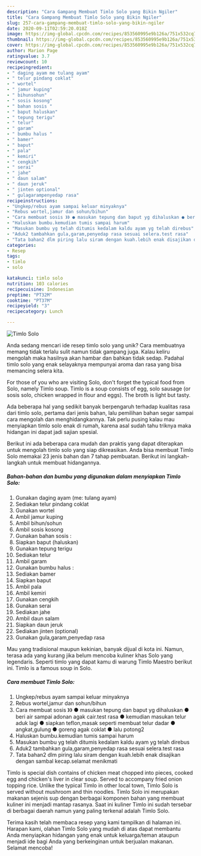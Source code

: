 ```yaml
---
description: "Cara Gampang Membuat Timlo Solo yang Bikin Ngiler"
title: "Cara Gampang Membuat Timlo Solo yang Bikin Ngiler"
slug: 257-cara-gampang-membuat-timlo-solo-yang-bikin-ngiler
date: 2020-09-11T02:59:20.018Z
image: https://img-global.cpcdn.com/recipes/853560995e9b126a/751x532cq70/timlo-solo-foto-resep-utama.jpg
thumbnail: https://img-global.cpcdn.com/recipes/853560995e9b126a/751x532cq70/timlo-solo-foto-resep-utama.jpg
cover: https://img-global.cpcdn.com/recipes/853560995e9b126a/751x532cq70/timlo-solo-foto-resep-utama.jpg
author: Marion Page
ratingvalue: 3.7
reviewcount: 10
recipeingredient:
- " daging ayam me tulang ayam"
- " telur pindang coklat"
- " wortel"
- " jamur kuping"
- " bihunsohun"
- " sosis kosong"
- " bahan sosis "
- " baput haluskan"
- " tepung terigu"
- " telur"
- " garam"
- " bumbu halus "
- " bamer"
- " baput"
- " pala"
- " kemiri"
- " cengkih"
- " serai"
- " jahe"
- " daun salam"
- " daun jeruk"
- " jinten optional"
- " gulagarampenyedap rasa"
recipeinstructions:
- "Ungkep/rebus ayam sampai keluar minyaknya"
- "Rebus wortel,jamur dan sohun/bihun"
- "Cara membuat sosis 》》 ● masukan tepung dan baput yg dihaluskan ● beri air sampai adonan agak cair.test rasa ● kemudian masukan telur aduk lagi ● siapkan teflon,masak seperti membuat telur dadar ● angkat,gulung ● goreng agak coklat ● lalu potong2"
- "Haluskan bumbu.kemudian tumis sampai harum"
- "Masukan bumbu yg telah ditumis kedalam kaldu ayam yg telah direbus"
- "Aduk2 tambahkan gula,garam,penyedap rasa sesuai selera.test rasa"
- "Tata bahan2 dlm piring lalu siram dengan kuah.lebih enak disajikan dengan sambal kecap.selamat menikmati"
categories:
- Resep
tags:
- timlo
- solo

katakunci: timlo solo 
nutrition: 103 calories
recipecuisine: Indonesian
preptime: "PT32M"
cooktime: "PT37M"
recipeyield: "3"
recipecategory: Lunch

---
```



![Timlo Solo](https://img-global.cpcdn.com/recipes/853560995e9b126a/751x532cq70/timlo-solo-foto-resep-utama.jpg)

Anda sedang mencari ide resep timlo solo yang unik? Cara membuatnya memang tidak terlalu sulit namun tidak gampang juga. Kalau keliru mengolah maka hasilnya akan hambar dan bahkan tidak sedap. Padahal timlo solo yang enak selayaknya mempunyai aroma dan rasa yang bisa memancing selera kita.

For those of you who are visiting Solo, don&#39;t forget the typical food from Solo, namely Timlo soup. Timlo is a soup consists of egg, solo sausage (or sosis solo, chicken wrapped in flour and eggs). The broth is light but tasty.

Ada beberapa hal yang sedikit banyak berpengaruh terhadap kualitas rasa dari timlo solo, pertama dari jenis bahan, lalu pemilihan bahan segar sampai cara mengolah dan menghidangkannya. Tak perlu pusing kalau mau menyiapkan timlo solo enak di rumah, karena asal sudah tahu triknya maka hidangan ini dapat jadi sajian spesial.


Berikut ini ada beberapa cara mudah dan praktis yang dapat diterapkan untuk mengolah timlo solo yang siap dikreasikan. Anda bisa membuat Timlo Solo memakai 23 jenis bahan dan 7 tahap pembuatan. Berikut ini langkah-langkah untuk membuat hidangannya.

<!--inarticleads1-->

##### Bahan-bahan dan bumbu yang digunakan dalam menyiapkan Timlo Solo:

1. Gunakan  daging ayam (me: tulang ayam)
1. Sediakan  telur pindang coklat
1. Gunakan  wortel
1. Ambil  jamur kuping
1. Ambil  bihun/sohun
1. Ambil  sosis kosong
1. Gunakan  bahan sosis :
1. Siapkan  baput (haluskan)
1. Gunakan  tepung terigu
1. Sediakan  telur
1. Ambil  garam
1. Gunakan  bumbu halus :
1. Sediakan  bamer
1. Siapkan  baput
1. Ambil  pala
1. Ambil  kemiri
1. Gunakan  cengkih
1. Gunakan  serai
1. Sediakan  jahe
1. Ambil  daun salam
1. Siapkan  daun jeruk
1. Sediakan  jinten (optional)
1. Gunakan  gula,garam,penyedap rasa


Mau yang tradisional maupun kekinian, banyak dijual di kota ini. Namun, terasa ada yang kurang jika belum mencoba kuliner khas Solo yang legendaris. Seperti timlo yang dapat kamu di warung Timlo Maestro berikut ini. Timlo is a famous soup in Solo. 

<!--inarticleads2-->

##### Cara membuat Timlo Solo:

1. Ungkep/rebus ayam sampai keluar minyaknya
1. Rebus wortel,jamur dan sohun/bihun
1. Cara membuat sosis 》》 ● masukan tepung dan baput yg dihaluskan ● beri air sampai adonan agak cair.test rasa ● kemudian masukan telur aduk lagi ● siapkan teflon,masak seperti membuat telur dadar ● angkat,gulung ● goreng agak coklat ● lalu potong2
1. Haluskan bumbu.kemudian tumis sampai harum
1. Masukan bumbu yg telah ditumis kedalam kaldu ayam yg telah direbus
1. Aduk2 tambahkan gula,garam,penyedap rasa sesuai selera.test rasa
1. Tata bahan2 dlm piring lalu siram dengan kuah.lebih enak disajikan dengan sambal kecap.selamat menikmati


Timlo is special dish contains of chicken meat chopped into pieces, cooked egg and chicken&#39;s liver in clear soup. Served to accompany fried onion topping rice. Unlike the typical Timlo in other local town, Timlo Solo is served without mushroom and thin noodles. Timlo Solo ini merupakan makanan sejenis sup dengan berbagai komponen bahan yang membuat kuliner ini menjadi mantap rasanya. Saat ini kuliner Timlo ini sudah tersebar di berbagai daerah namun yang paling terkenal adalah Timlo Solo. 

Terima kasih telah membaca resep yang kami tampilkan di halaman ini. Harapan kami, olahan Timlo Solo yang mudah di atas dapat membantu Anda menyiapkan hidangan yang enak untuk keluarga/teman ataupun menjadi ide bagi Anda yang berkeinginan untuk berjualan makanan. Selamat mencoba!
